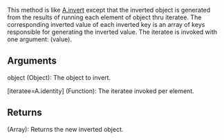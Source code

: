 This method is like [A.invert](/?id=invert) except that the inverted object is generated from the results of running each element of object thru iteratee. The corresponding inverted value of each inverted key is an array of keys responsible for generating the inverted value. The iteratee is invoked with one argument: (value).


## Arguments
object (Object): The object to invert.

[iteratee=A.identity] (Function): The iteratee invoked per element.

## Returns
(Array): Returns the new inverted object.
